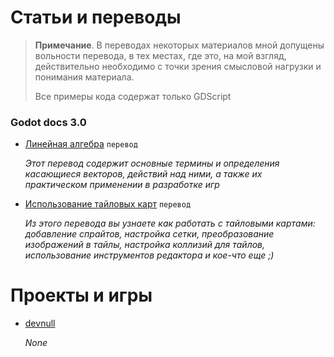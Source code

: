 # Статьи и переводы

> **Примечание**. В переводах некоторых материалов мной допущены вольности перевода, в тех местах, где это, на мой взгляд, действительно необходимо с точки зрения смысловой нагрузки и понимания материала.
>
> Все примеры кода содержат только GDScript

### Godot docs 3.0

* [Линейная алгебра](/godot/vector2D) `перевод`
  
  _Этот перевод содержит основные термины и определения касающиеся векторов, действий над ними, а также их практическом применении в разработке игр_
  
* [Использование тайловых карт](/godot/tilemap) `перевод`
  
  _Из этого перевода вы узнаете как работать с тайловыми картами: добавление спрайтов, настройка сетки, преобразование изображений в тайлы, настройка коллизий для тайлов, использование инструментов редактора и кое-что еще ;)_
  
# Проекты и игры
- [devnull](https://pages.github.com/)
  
  _None_
